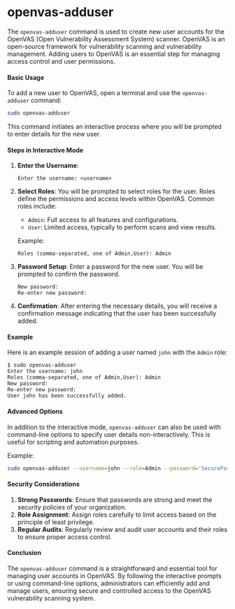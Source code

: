 # openvas-adduser

The `openvas-adduser` command is used to create new user accounts for the OpenVAS (Open Vulnerability Assessment System) scanner. OpenVAS is an open-source framework for vulnerability scanning and vulnerability management. Adding users to OpenVAS is an essential step for managing access control and user permissions.

#### Basic Usage

To add a new user to OpenVAS, open a terminal and use the `openvas-adduser` command:

```bash
sudo openvas-adduser
```

This command initiates an interactive process where you will be prompted to enter details for the new user.

#### Steps in Interactive Mode

1. **Enter the Username**:
    ```text
    Enter the username: <username>
    ```

2. **Select Roles**:
    You will be prompted to select roles for the user. Roles define the permissions and access levels within OpenVAS. Common roles include:
    - `Admin`: Full access to all features and configurations.
    - `User`: Limited access, typically to perform scans and view results.

    Example:
    ```text
    Roles (comma-separated, one of Admin,User): Admin
    ```

3. **Password Setup**:
    Enter a password for the new user. You will be prompted to confirm the password.
    ```text
    New password:
    Re-enter new password:
    ```

4. **Confirmation**:
    After entering the necessary details, you will receive a confirmation message indicating that the user has been successfully added.

#### Example

Here is an example session of adding a user named `john` with the `Admin` role:

```text
$ sudo openvas-adduser
Enter the username: john
Roles (comma-separated, one of Admin,User): Admin
New password:
Re-enter new password:
User john has been successfully added.
```

#### Advanced Options

In addition to the interactive mode, `openvas-adduser` can also be used with command-line options to specify user details non-interactively. This is useful for scripting and automation purposes.

Example:
```bash
sudo openvas-adduser --username=john --role=Admin --password='SecurePassword'
```

#### Security Considerations

1. **Strong Passwords**: Ensure that passwords are strong and meet the security policies of your organization.
2. **Role Assignment**: Assign roles carefully to limit access based on the principle of least privilege.
3. **Regular Audits**: Regularly review and audit user accounts and their roles to ensure proper access control.

#### Conclusion

The `openvas-adduser` command is a straightforward and essential tool for managing user accounts in OpenVAS. By following the interactive prompts or using command-line options, administrators can efficiently add and manage users, ensuring secure and controlled access to the OpenVAS vulnerability scanning system.
